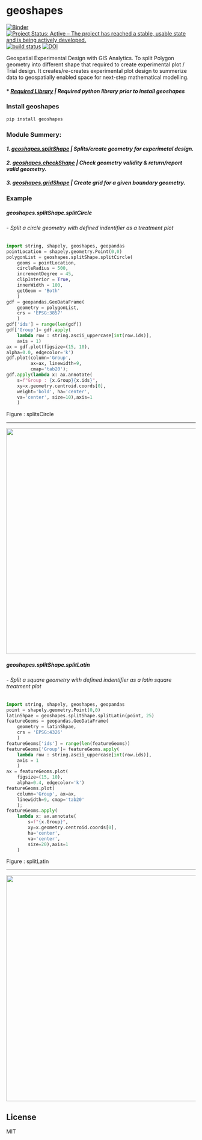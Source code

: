# geoshapes
[![Binder](https://mybinder.org/badge_logo.svg)](https://mybinder.org/v2/gh/abiraihan/geoshapes.git/master)
[![Project Status: Active – The project has reached a stable, usable state and is being actively developed.](https://www.repostatus.org/badges/latest/active.svg)](https://www.repostatus.org/#active)
[![build status](https://app.travis-ci.com/abiraihan/geoshapes.svg?branch=master)](https://app.travis-ci.com/github/abiraihan/geoshapes)
[![DOI](https://zenodo.org/badge/DOI/10.5281/zenodo.5559438.svg)](https://doi.org/10.5281/zenodo.5559438)

Geospatial Experimental Design with GIS Analytics.
To split Polygon geometry into different shape that required to create
experimental plot / Trial design. It creates/re-creates experimental
plot design to summerize data to geospatially enabled space for next-step
mathematical modelling.

#### * *<a href="./docs/usage.rst">Required Library</a> | Required python library prior to install geoshapes*

### Install geoshapes
```python
pip install geoshapes
```

### Module Summery:

#### *1. <a href="./docs/splitShape.rst">geoshapes.splitShape</a> | Splits/create geometry for experimetal design.*
#### *2. <a href="./docs/checkShape.rst">geoshapes.checkShape</a> | Check geometry validity & return/report valid geometry.*
#### *3. <a href="./docs/gridShape.rst">geoshapes.gridShape</a> | Create grid for a given boundary geometry.*


### Example
#####        geoshapes.splitShape.splitCircle
######         - Split a circle geometry with defined indentifier as a treatment plot
```python
import string, shapely, geoshapes, geopandas
pointLocation = shapely.geometry.Point(0,0)
polygonList = geoshapes.splitShape.splitCircle(
    geoms = pointLocation,
    circleRadius = 500,
    incrementDegree = 45,
    clipInterior = True,
    innerWidth = 100,
    getGeom = 'Both'
    )
gdf = geopandas.GeoDataFrame(
    geometry = polygonList,
    crs = 'EPSG:3857'
    )
gdf['ids'] = range(len(gdf))
gdf['Group']= gdf.apply(
    lambda row : string.ascii_uppercase[int(row.ids)],
    axis = 1)
ax = gdf.plot(figsize=(15, 10),
alpha=0.0, edgecolor='k')
gdf.plot(column='Group',
         ax=ax, linewidth=9,
         cmap='tab20');
gdf.apply(lambda x: ax.annotate(
    s=f"Group : {x.Group}{x.ids}",
    xy=x.geometry.centroid.coords[0],
    weight='bold', ha='center',
    va='center', size=10),axis=1
    )
```

  Figure : splitsCircle
_____

<p align="center">
<img src="https://github.com/abiraihan/geoshapes/blob/master/docs/images/splitCircle.png" width="600">
</p>

#####        geoshapes.splitShape.splitLatin
######         - Split a square geometry with defined indentifier as a latin square treatment plot
```python
import string, shapely, geoshapes, geopandas
point = shapely.geometry.Point(0,0)
latinShpae = geoshapes.splitShape.splitLatin(point, 25)
featureGeoms = geopandas.GeoDataFrame(
    geometry = latinShpae,
    crs = 'EPSG:4326'
    )
featureGeoms['ids'] = range(len(featureGeoms))
featureGeoms['Group']= featureGeoms.apply(
    lambda row : string.ascii_uppercase[int(row.ids)],
    axis = 1
    )
ax = featureGeoms.plot(
    figsize=(15, 10),
    alpha=0.4, edgecolor='k')
featureGeoms.plot(
    column='Group', ax=ax,
    linewidth=9, cmap='tab20'
    );
featureGeoms.apply(
    lambda x: ax.annotate(
        s=f"{x.Group}",
        xy=x.geometry.centroid.coords[0],
        ha='center',
        va='center',
        size=20),axis=1
    )
```

  Figure : splitLatin
_____

<p align="center">
<img src="https://github.com/abiraihan/geoshapes/blob/master/docs/images/latinSquare.png" width="600">
</p>


License
----
MIT
